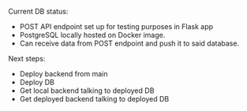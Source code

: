Current DB status:
- POST API endpoint set up for testing purposes in Flask app
- PostgreSQL locally hosted on Docker image.
- Can receive data from POST endpoint and push it to said database.

Next steps:
- Deploy backend from main
- Deploy DB
- Get local backend talking to deployed DB
- Get deployed backend talking to deployed DB
